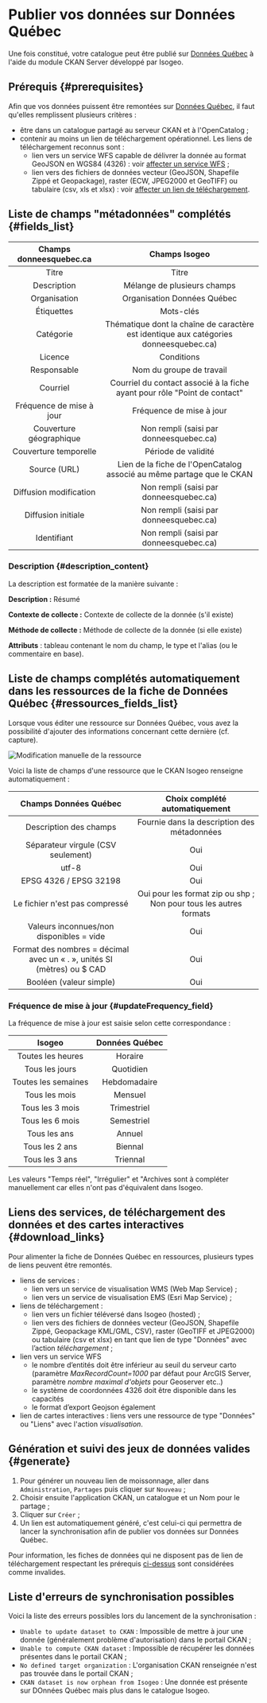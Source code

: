 # Publier vos données sur Données Québec

Une fois constitué, votre catalogue peut être publié sur [Données Québec](https://www.donneesquebec.ca) à l'aide du module CKAN Server développé par Isogeo.

## Prérequis {#prerequisites}

Afin que vos données puissent être remontées sur [Données Québec](https://www.donneesquebec.ca), il faut qu'elles remplissent plusieurs critères :

* être dans un catalogue partagé au serveur CKAN et à l'OpenCatalog ;
* contenir au moins un lien de téléchargement opérationnel. Les liens de téléchargement reconnus sont :
  * lien vers un service WFS capable de délivrer la donnée au format GeoJSON en WGS84 (4326) : voir [affecter un service WFS](/features/publish/webservices.html#associer-un-flux-wfs) ;
  * lien vers des fichiers de données vecteur (GeoJSON, Shapefile Zippé et Geopackage), raster (ECW, JPEG2000 et GeoTIFF) ou tabulaire (csv, xls et xlsx) : voir [affecter un lien de téléchargement](/features/publish/hosting.html).

## Liste de champs "métadonnées" complétés {#fields_list}

| Champs donneesquebec.ca    | Champs Isogeo                                                             |
|:--------------------------:|:-------------------------------------------------------------------------:|
| Titre                      | Titre                                                                     |
| Description                | Mélange de plusieurs champs                                               |
| Organisation               | Organisation Données Québec                                               |
| Étiquettes                 | Mots-clés                                                                 |
| Catégorie                  | Thématique dont la chaîne de caractère est identique aux catégories donneesquebec.ca)                                                               |
| Licence                    | Conditions                                                                |
| Responsable                | Nom du groupe de travail                                                  |
| Courriel                   | Courriel du contact associé à la fiche ayant pour rôle "Point de contact" |
| Fréquence de mise à jour   | Fréquence de mise à jour                                                  |
| Couverture géographique    | Non rempli (saisi par donneesquebec.ca)                                   |
| Couverture temporelle      | Période de validité                                                       |
| Source (URL)               | Lien de la fiche de l'OpenCatalog associé au même partage que le CKAN     |
| Diffusion modification     | Non rempli (saisi par donneesquebec.ca)                                   |
| Diffusion initiale         | Non rempli (saisi par donneesquebec.ca)                                   |
| Identifiant                | Non rempli (saisi par donneesquebec.ca)                                   |

### Description {#description_content}

La description est formatée de la manière suivante :

**Description :** Résumé

**Contexte de collecte :** Contexte de collecte de la donnée (s'il existe)  

**Méthode de collecte :** Méthode de collecte de la donnée (si elle existe)

**Attributs** : tableau contenant le nom du champ, le type et l'alias (ou le commentaire en base).

## Liste de champs complétés automatiquement dans les ressources de la fiche de Données Québec {#ressources_fields_list}

Lorsque vous éditer une ressource sur Données Québec, vous avez la possibilité d'ajouter des informations concernant cette dernière (cf. capture).

![Modification manuelle de la ressource](/assets/CKAN/modify_ressources.png)

Voici la liste de champs d'une ressource que le CKAN Isogeo renseigne automatiquement :

| Champs Données Québec                                                   | Choix complété automatiquement                                    |
|:-----------------------------------------------------------------------:|:-----------------------------------------------------------------:|
| Description des champs                                                  | Fournie dans la description des métadonnées                       |
| Séparateur virgule (CSV seulement)                                      | Oui                                                               |
| utf-8                                                                   | Oui                                                               |
| EPSG 4326 / EPSG 32198                                                  | Oui                                                               |
| Le fichier n'est pas compressé                                          | Oui pour les format zip ou shp ; Non pour tous les autres formats |
| Valeurs inconnues/non disponibles = vide                                | Oui                                                               |
| Format des nombres = décimal avec un « . », unités SI (mètres) ou $ CAD | Oui                                                               |
| Booléen (valeur simple)                                                 | Oui                                                               |

### Fréquence de mise à jour {#updateFrequency_field}

La fréquence de mise à jour est saisie selon cette correspondance :

|         Isogeo      |    Données Québec        |
|:-------------------:|:------------------------:|
| Toutes les heures   | Horaire                  |
| Tous les jours      | Quotidien                |
| Toutes les semaines | Hebdomadaire             |
| Tous les mois       | Mensuel                  |
| Tous les 3 mois     | Trimestriel              |
| Tous les 6 mois     | Semestriel               |
| Tous les ans        | Annuel                   |
| Tous les 2 ans      | Biennal                  |
| Tous les 3 ans      | Triennal                 |

Les valeurs "Temps réel", "Irrégulier" et "Archives sont à compléter manuellement car elles n'ont pas d'équivalent dans Isogeo.

## Liens des services, de téléchargement des données et des cartes interactives {#download_links}

Pour alimenter la fiche de Données Québec en ressources, plusieurs types de liens peuvent être remontés.

* liens de services :
  * lien vers un service de visualisation WMS (Web Map Service) ;
  * lien vers un service de visualisation EMS (Esri Map Service) ;
* liens de téléchargement :
  * lien vers un fichier téléversé dans Isogeo (hosted) ;
  * lien vers des fichiers de données vecteur (GeoJSON, Shapefile Zippé, Geopackage KML/GML, CSV), raster (GeoTIFF et JPEG2000) ou tabulaire (csv et xlsx) en tant que lien de type "Données" avec l’action *téléchargement* ;
* lien vers un service WFS
  * le nombre d’entités doit être inférieur au seuil du serveur carto (paramètre *MaxRecordCount=1000* par défaut pour ArcGIS Server, paramètre *nombre maximal d'objets* pour Geoserver etc..)
  * le système de coordonnées 4326 doit être disponible dans les capacités
  * le format d’export Geojson également
* lien de cartes interactives : liens vers une ressource de type "Données" ou "Liens" avec l'action *visualisation*.

## Génération et suivi des jeux de données valides {#generate}

1. Pour générer un nouveau lien de moissonnage, aller dans `Administration`, `Partages` puis cliquer sur `Nouveau` ;
2. Choisir ensuite l'application CKAN, un catalogue et un Nom pour le partage ;
3. Cliquer sur `Créer` ;
4. Un lien est automatiquement généré, c'est celui-ci qui permettra de lancer la synchronisation afin de publier vos données sur Données Québec.

Pour information, les fiches de données qui ne disposent pas de lien de téléchargement respectant les prérequis [ci-dessus](#download_links) sont considérées comme invalides.

## Liste d'erreurs de synchronisation possibles

Voici la liste des erreurs possibles lors du lancement de la synchronisation :

* `Unable to update dataset to CKAN` : Impossible de mettre à jour une donnée (généralement problème d'autorisation) dans le portail CKAN ;
* `Unable to compute CKAN dataset` : Impossible de récupérer les données présentes dans le portail CKAN ;
* `No defined target organization` : L'organisation CKAN renseignée n'est pas trouvée dans le portail CKAN ;
* `CKAN dataset is now orphean from Isogeo` : Une donnée est présente sur DOnnées Québec mais plus dans le catalogue Isogeo.
